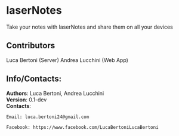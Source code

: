 # laserNotes

Take your notes with laserNotes and share them on all your devices

## Contributors
Luca Bertoni (Server)
Andrea Lucchini (Web App)

## Info/Contacts:
**Authors**: Luca Bertoni, Andrea Lucchini  
**Version**: 0.1-dev  
**Contacts**:  

	Email: luca.bertoni24@gmail.com

	Facebook: https://www.facebook.com/LucaBertoniLucaBertoni